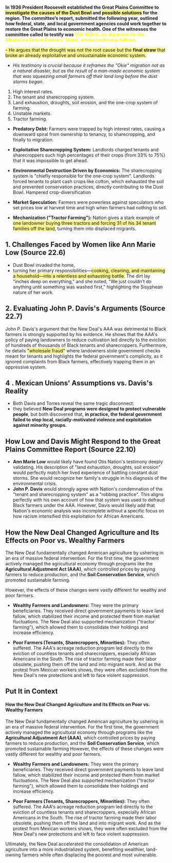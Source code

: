 ```table-of-contents
```

**In 1936 President Roosevelt established the Great Plains Committee to <span style="background:#fff88f">investigate the causes of the Dust Bowl</span> and <span style="background:#fff88f">possible solutions</span> for the region. The committee’s report, submitted the following year, outlined how federal, state, and local government agencies could work together to restore the Great Plains to economic health. One of the witnesses the committee called to testify was <font color="#ffff00">Otis Nation, an organizer for the Oklahoma Tenant Farmers’ Union, whose testimony follows.</font>**

<span style="background:#fff88f">- He argues that the drought was not the root cause but the **final straw** that broke an already exploitative and unsustainable economic system.</span>

- *His testimony is crucial because it reframes the "Okie" migration not as a natural disaster, but as the result of a man-made economic system that was squeezing small farmers off their land long before the dust storms began.*

1. High interest rates.
2. The tenant and sharecropping system.
3. Land exhaustion, droughts, soil erosion, and the one-crop system of farming. 
4. Unstable markets.
5. Tractor farming.


- **Predatory Debt:** Farmers were trapped by high interest rates, causing a downward spiral from ownership to tenancy, to sharecropping, and finally to migration.
    
- **Exploitative Sharecropping System:** Landlords charged tenants and sharecroppers such high percentages of their crops (from 33% to 75%) that it was impossible to get ahead.
    
- **Environmental Destruction Driven by Economics:** The sharecropping system is "chiefly responsible for the one-crop system". Landlords forced tenants to plant cash crops like cotton, which exhausted the soil and prevented conservation practices, directly contributing to the Dust Bowl. Hampered crop-diversification
    
- **Market Speculation:** Farmers were powerless against speculators who set prices low at harvest time and high when farmers had nothing to sell.
    
- **Mechanization ("Tractor Farming"):** Nation gives a stark example of <span style="background:#fff88f">one landowner buying three tractors and forcing 31 of his 34 tenant families off the land</span>, turning them into displaced migrants.


## 1. Challenges Faced by Women like Ann Marie Low (Source 22.6)
- Dust Bowl invaded the home,
- turning her primary responsibilities—<span style="background:#fff88f">cooking, cleaning, and maintaining a household—into a relentless and exhausting battle.</span> The dirt lay "inches deep on everything," and she noted, "We just couldn’t do anything until something was washed first," highlighting the Sisyphean nature of her work.
## 2. Evaluating John P. Davis's Arguments (Source 22.7)
John P. Davis's argument that the New Deal's AAA was detrimental to Black farmers is strongly supported by his evidence. 
He shows that the AAA's policy of paying landowners to reduce cultivation led directly to the eviction of hundreds of thousands of Black tenants and sharecroppers. Furthermore, he details <span style="background:#fff88f">"wholesale fraud"</span>  where landowners stole government checks meant for tenants and highlights the federal government's complicity, as it ignored complaints from Black farmers, effectively trapping them in an oppressive system.
## 4 . Mexican Unions' Assumptions vs. Davis's Reality
- Both Davis and Torres reveal the same tragic disconnect: 
- they believed **New Deal programs were designed to protect vulnerable people**, but both discovered that, **in practice, the federal government failed to stop local, racially-motivated violence and exploitation against minority groups.**

## How Low and Davis Might Respond to the Great Plains Committee Report (Source 22.10)
- **Ann Marie Low** would likely have found Otis Nation's testimony deeply validating. His description of "land exhaustion, droughts, soil erosion" would perfectly match her lived experience of battling constant dust storms. She would recognize her family's struggle in his diagnosis of the environmental crisis.
- **John P. Davis** would strongly agree with Nation's condemnation of the "tenant and sharecropping system" as a "robbing practice". This aligns perfectly with his own account of how that system was used to defraud Black farmers under the AAA. However, Davis would likely add that Nation's economic analysis was incomplete without a specific focus on how racism intensified this exploitation for African Americans.


## How the New Deal Changed Agriculture and Its Effects on Poor vs. Wealthy Farmers

The New Deal fundamentally changed American agriculture by ushering in an era of massive federal intervention. For the first time, the government actively managed the agricultural economy through programs like the **Agricultural Adjustment Act (AAA)**, which controlled prices by paying farmers to reduce production, and the **Soil Conservation Service**, which promoted sustainable farming.

However, the effects of these changes were vastly different for wealthy and poor farmers.

- **Wealthy Farmers and Landowners:** They were the primary beneficiaries. They received direct government payments to leave land fallow, which stabilized their income and protected them from market fluctuations. The New Deal also supported mechanization ("tractor farming"), which allowed them to consolidate their holdings and increase efficiency.
    
- **Poor Farmers (Tenants, Sharecroppers, Minorities):** They often suffered. The AAA's acreage reduction program led directly to the eviction of countless tenants and sharecroppers, especially African Americans in the South. The rise of tractor farming made their labor obsolete, pushing them off the land and into migrant work. And as the protest from Mexican workers shows, they were often excluded from the New Deal's new protections and left to face violent suppression.

## Put It in Context

#### How the New Deal Changed Agriculture and Its Effects on Poor vs. Wealthy Farmers

The New Deal fundamentally changed American agriculture by ushering in an era of massive federal intervention. For the first time, the government actively managed the agricultural economy through programs like the **Agricultural Adjustment Act (AAA)**, which controlled prices by paying farmers to reduce production, and the **Soil Conservation Service**, which promoted sustainable farming
However, the effects of these changes were vastly different for wealthy and poor farmers.

- **Wealthy Farmers and Landowners:** They were the primary beneficiaries. They received direct government payments to leave land fallow, which stabilized their income and protected them from market fluctuations. The New Deal also supported mechanization ("tractor farming"), which allowed them to consolidate their holdings and increase efficiency.
    
- **Poor Farmers (Tenants, Sharecroppers, Minorities):** They often suffered. The AAA's acreage reduction program led directly to the eviction of countless tenants and sharecroppers, especially African Americans in the South. The rise of tractor farming made their labor obsolete, pushing them off the land and into migrant work. And as the protest from Mexican workers shows, they were often excluded from the New Deal's new protections and left to face violent suppression.
    

Ultimately, the New Deal accelerated the consolidation of American agriculture into a more industrialized system, benefiting wealthier, land-owning farmers while often displacing the poorest and most vulnerable.